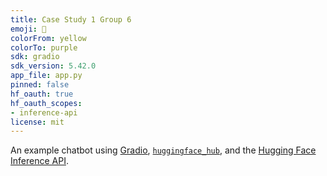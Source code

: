 ```yaml
---
title: Case Study 1 Group 6
emoji: 💬
colorFrom: yellow
colorTo: purple
sdk: gradio
sdk_version: 5.42.0
app_file: app.py
pinned: false
hf_oauth: true
hf_oauth_scopes:
- inference-api
license: mit
---
```


An example chatbot using [Gradio](https://gradio.app), [`huggingface_hub`](https://huggingface.co/docs/huggingface_hub/v0.22.2/en/index), and the [Hugging Face Inference API](https://huggingface.co/docs/api-inference/index).
